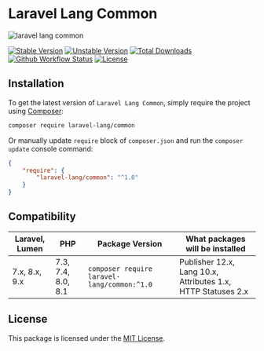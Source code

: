 # Laravel Lang Common

![laravel lang common](https://preview.dragon-code.pro/laravel-lang/common.svg?brand=laravel&invert=1)

[![Stable Version][badge_stable]][link_packagist]
[![Unstable Version][badge_unstable]][link_packagist]
[![Total Downloads][badge_downloads]][link_packagist]
[![Github Workflow Status][badge_build]][link_build]
[![License][badge_license]][link_license]


## Installation

To get the latest version of `Laravel Lang Common`, simply require the project using [Composer](https://getcomposer.org):

```bash
composer require laravel-lang/common
```

Or manually update `require` block of `composer.json` and run the `composer update` console command:

```json
{
    "require": {
        "laravel-lang/common": "^1.0"
    }
}
```

## Compatibility

| Laravel, Lumen | PHP                | Package Version                             | What packages will be installed                              |
|----------------|--------------------|---------------------------------------------|--------------------------------------------------------------|
| 7.x, 8.x, 9.x  | 7.3, 7.4, 8.0, 8.1 | `composer require laravel-lang/common:^1.0` | Publisher 12.x, Lang 10.x, Attributes 1.x, HTTP Statuses 2.x |

## License

This package is licensed under the [MIT License](LICENSE.md).


[badge_build]:          https://img.shields.io/github/actions/workflow/status/laravel-lang/common/phpunit.yml?style=flat-square

[badge_downloads]:      https://img.shields.io/packagist/dt/laravel-lang/common.svg?style=flat-square

[badge_license]:        https://img.shields.io/packagist/l/laravel-lang/common.svg?style=flat-square

[badge_stable]:         https://img.shields.io/github/v/release/laravel-lang/common?label=stable&style=flat-square

[badge_unstable]:       https://img.shields.io/badge/unstable-dev--main-orange?style=flat-square

[link_build]:           https://github.com/laravel-lang/common/actions

[link_license]:         LICENSE

[link_packagist]:       https://packagist.org/packages/laravel-lang/common
